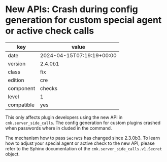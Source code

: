 [//]: # (werk v2)
# New APIs: Crash during config generation for custom special agent or active check calls

key        | value
---------- | ---
date       | 2024-04-15T07:19:19+00:00
version    | 2.4.0b1
class      | fix
edition    | cre
component  | checks
level      | 1
compatible | yes

This only affects plugin developers using the new API in `cmk.server_side_calls`.
The config generation for custom plugins crashed when passwords where in cluded in the command.

The mechanism how to pass `Secret`s has changed since 2.3.0b3.
To learn how to adjust your special agent or active check to the new API, please refer to the Sphinx documentation of the `cmk.server_side_calls.v1.Secret` object.
